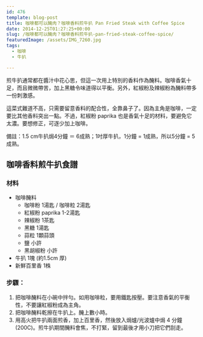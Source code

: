 ```yaml
---
id: 476
template: blog-post
title: 咖啡都可以醃肉？咖啡香料煎牛扒 Pan Fried Steak with Coffee Spice
date: 2014-12-25T01:27:25+00:00
slug: /咖啡都可以醃肉？咖啡香料煎牛扒-pan-fried-steak-coffee-spice/
featuredImage: /assets/IMG_7260.jpg
tags:
  - 咖啡
  - 牛扒

---
```

煎牛扒通常都在醬汁中花心思，但這一次用上特別的香料作為醃料。咖啡香氣十足，而且微微帶苦，加上黑糖令味道得以平衡。另外，紅椒粉及辣椒粉為醃料帶多一份刺激感。

這菜式難道不高，只需要留意香料的配合性，全靠鼻子了。因為主角是咖啡，一定要比其他香料突出一點。不過，紅椒粉 paprika 也是香氣十足的材料，要避免它太濃。要想修正，可逐少加上咖啡。

<!--more-->
備註：1.5 cm牛扒焗4分鐘 ＝ 6成熟；1吋厚牛扒，1分鐘 = 1成熟，所以5分鐘 = 5成熟。

## 咖啡香料煎牛扒食譜

### 材料

* 咖啡醃料
  * 咖啡粉 1湯匙 / 咖啡粒 2湯匙
  * 紅椒粉 paprika 1-2湯匙
  * 辣椒粉 1茶匙
  * 黑糖 1湯匙
  * 蒜粒 1顆蒜頭
  * 鹽 小許
  * 黑胡椒粉 小許
* 牛扒 1塊 (約1.5cm 厚)
* 新鮮百里香 1株

### 步驟：

  1. 把咖啡醃料在小碗中拌勻。如用咖啡粒，要用鐵匙按壓。要注意香氣的平衡性，不要讓紅椒粉成為主角。
  2. 把咖啡醃料乾擦在牛扒上。醃上數小時。
  3. 用高火把牛扒兩面煎香，加上百里香，然後放入焗爐/光波爐中焗 4 分鐘 (200C)。煎牛扒期間醃料會焦，不打緊，留到最後才用小刀把它們刮走。